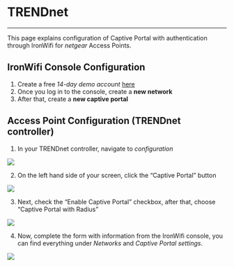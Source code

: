 # **TRENDnet** 
- - - -

This page explains configuration of Captive Portal with authentication through IronWifi for *netgear* Access Points.

## IronWifi Console Configuration
1. Create a free *14-day demo account*  [here](https://console.ironwifi.com/register) 
2. Once you log in to the console, create a **new network**
3. After that, create a **new captive portal**

## Access Point Configuration (TRENDnet controller)
1. In your TRENDnet controller, navigate to _configuration_

![](https://raw.githubusercontent.com/IronWifi/docs/master/configuration-guides/trendnet/trendnet1.png)

2. On the left hand side of your screen, click the “Captive Portal” button

![](https://raw.githubusercontent.com/IronWifi/docs/master/configuration-guides/trendnet/trendnet2.png)

3. Next, check the “Enable Captive Portal” checkbox, after that, choose “Captive Portal with Radius”

![](https://raw.githubusercontent.com/IronWifi/docs/master/configuration-guides/trendnet/trendnet3.png)

4. Now, complete the form with information from the IronWifi console, you can find everything under *Networks* and *Captive Portal settings*.

![](https://raw.githubusercontent.com/IronWifi/docs/master/configuration-guides/trendnet/trendnet4.png)
